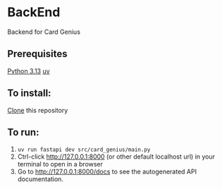 # BackEnd
Backend for Card Genius

## Prerequisites
[Python 3.13](https://www.python.org/downloads/)
[uv](https://docs.astral.sh/uv/getting-started/installation/)

## To install:
[Clone](https://docs.github.com/en/repositories/creating-and-managing-repositories/cloning-a-repository) this repository

## To run:
1. ```uv run fastapi dev src/card_genius/main.py```
2. Ctrl-click http://127.0.0.1:8000 (or other default localhost url) in your terminal to open in a browser
3. Go to http://127.0.0.1:8000/docs to see the autogenerated API documentation.